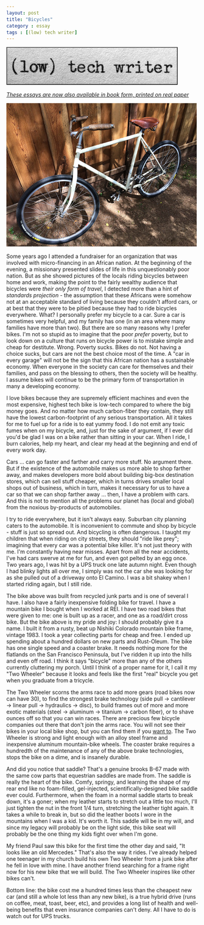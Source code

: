 ```yaml
---
layout: post
title: "Bicycles"
category : essay
tags : [(low) tech writer]
---
```

[![low tech writer](/assets/ltw/header14.jpg)](http://bit.ly/lowtechwriter)

*[These essays are now also available in book form, printed on real paper](http://bit.ly/lowtechwriter)*
&nbsp;


[![Bike](/assets/ltw/bicyclesm.jpg)](/assets/ltw/bicycle.jpg)

Some years ago I attended a fundraiser for an organization that was involved with micro-financing in an African nation. At the beginning of the evening, a missionary presented slides of life in this unquestionably poor nation. But as she showed pictures of the locals riding bicycles between home and work, making the point to the fairly wealthy audience that bicycles were *their only form of travel*, I detected more than a hint of *standards projection* - the assumption that these Africans were somehow not at an acceptable standard of living because they couldn't afford cars, or at best that they were to be pitied because they had to ride bicycles everywhere. What? I personally prefer my bicycle to a car. Sure a car is sometimes very helpful, and my family has one (in an area where many families have more than two). But there are so many reasons why I prefer bikes. I'm not so stupid as to imagine that the poor *prefer* poverty, but to look down on a culture that runs on bicycle power is to mistake simple and cheap for destitute. Wrong. Poverty sucks. Bikes do not. Not having a choice sucks, but cars are not the best choice most of the time. A "car in every garage" will not be the sign that this African nation has a sustainable economy. When everyone in the society can care for themselves and their families, and pass on the blessing to others, then the society will be healthy. I assume bikes will continue to be the primary form of transportation in many a developing economy.

I love bikes because they are supremely efficient machines and even the most expensive, highest tech bike is low-tech compared to where the big money goes. And no matter how much carbon-fiber they contain, they still have the lowest carbon-footprint of any serious transportation. All it takes for me to fuel up for a ride is to eat yummy food. I do not emit any toxic fumes when on my bicycle, and, just for the sake of argument, if I ever did you'd be glad I was on a bike rather than sitting in your car. When I ride, I burn calories, help my heart, and clear my head at the beginning and end of every work day.

Cars ... can go faster and farther and carry more stuff. No argument there. But if the existence of the automobile makes us more able to shop farther away, and makes developers more bold about building big-box destination stores, which can sell stuff cheaper, which in turns drives smaller local shops out of business, which in turn, makes it necessary for us to have a car so that we can shop farther away ... then, I have a problem with cars. And this is not to mention all the problems our planet has (local and global) from the noxious by-products of automobiles.

I try to ride everywhere, but it isn't always easy. Suburban city planning caters to the automobile. It is inconvenient to commute and shop by bicycle - stuff is just so spread out. And bicycling is often dangerous. I taught my children that when riding on city streets, they should "ride like prey"; imagining that every car was a potential bike killer. It's not just theory with me. I'm constantly having near misses. Apart from all the near accidents, I've had cars swerve at me for fun, and even got pelted by an egg once. Two years ago, I was hit by a UPS truck one late autumn night. Even though I had blinky lights all over me, I simply was not the car she was looking for as she pulled out of a driveway onto El Camino. I was a bit shakey when I started riding again, but I still ride.

The bike above was built from recycled junk parts and is one of several I have. I also have a fairly inexpensive folding bike for travel. I have a mountain bike I bought when I worked at REI. I have two road bikes that were given to me: one is built up as a racer, and one as a road/dirt cross bike. But the bike above is my pride and joy: I should probably give it a name. I built it from a rusty, beat up Nishiki Colorado mountain bike frame, vintage 1983. I took a year collecting parts for cheap and free. I ended up spending about a hundred dollars on new parts and Rust-Oleum. The bike has one single speed and a coaster brake. It needs nothing more for the flatlands on the San Francisco Peninsula, but I've ridden it up into the hills and even off road. I think it says "bicycle" more than any of the others currently cluttering my porch. Until I think of a proper name for it, I call it my "Two Wheeler" because it looks and feels like the first "real" bicycle you get when you graduate from a tricycle.

The Two Wheeler scorns the arms race to add more gears (road bikes now can have 30), to find the strongest brake technology (side pull -> cantilever -> linear pull -> hydraulics -> disc), to build frames out of more and more exotic materials (steel -> aluminum -> titanium -> carbon fiber), or to shave ounces off so that you can win races. There are precious few bicycle companies out there that don't join the arms race. You will not see their bikes in your local bike shop, but you can find them if you [want to](http://rivbike.com/). The Two Wheeler is strong and light enough with an alloy steel frame and inexpensive aluminum mountain-bike wheels. The coaster brake requires a hundredth of the maintenance of any of the above brake technologies, stops the bike on a dime, and is insanely durable.

And did you notice that saddle? That's a genuine brooks B-67 made with the same cow parts that equestrian saddles are made from. The saddle is really the heart of the bike. Comfy, springy, and learning the shape of my rear end like no foam-filled, gel-injected, scientifically-designed bike saddle ever could. Furthermore, when the foam in a normal saddle starts to break down, it's a goner; when my leather starts to stretch out a little too much, I'll just tighten the nut in the front 1/4 turn, stretching the leather tight again. It takes a while to break in, but so did the leather boots I wore in the mountains when I was a kid. It's worth it. This saddle will be in my will, and since my legacy will probably be on the light side, this bike seat will probably be the one thing my kids fight over when I'm gone.

My friend Paul saw this bike for the first time the other day and said, "It looks like an old Mercedes." That's also the way it rides. I've already helped one teenager in my church build his own Two Wheeler from a junk bike after he fell in love with mine. I have another friend searching for a frame right now for his new bike that we will build. The Two Wheeler inspires like other bikes can't.

Bottom line: the bike cost me a hundred times less than the cheapest new car (and still a whole lot less than any new bike), is a true hybrid drive (runs on coffee, meat, toast, beer, etc), and provides a long list of health and well-being benefits that even insurance companies can't deny. All I have to do is watch out for UPS trucks.						

